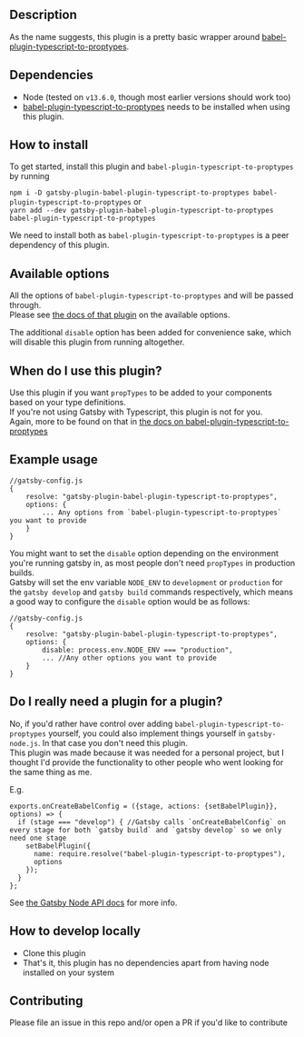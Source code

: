 ## Description

As the name suggests, this plugin is a pretty basic wrapper around [babel-plugin-typescript-to-proptypes](https://www.npmjs.com/package/babel-plugin-typescript-to-proptypes).  

## Dependencies

- Node (tested on `v13.6.0`, though most earlier versions should work too)
- [babel-plugin-typescript-to-proptypes](https://www.npmjs.com/package/babel-plugin-typescript-to-proptypes) needs to be installed when using this plugin.

## How to install

To get started, install this plugin and `babel-plugin-typescript-to-proptypes` by running

`npm i -D gatsby-plugin-babel-plugin-typescript-to-proptypes babel-plugin-typescript-to-proptypes` or  
`yarn add --dev gatsby-plugin-babel-plugin-typescript-to-proptypes babel-plugin-typescript-to-proptypes`

We need to install both as `babel-plugin-typescript-to-proptypes` is a peer dependency of this plugin.

## Available options

All the options of `babel-plugin-typescript-to-proptypes` and will be passed through.  
Please see [the docs of that plugin](https://www.npmjs.com/package/babel-plugin-typescript-to-proptypes) on the available options.  

The additional `disable` option has been added for convenience sake, which will disable this plugin from running altogether.

## When do I use this plugin?

Use this plugin if you want `propTypes` to be added to your components based on your type definitions.  
If you're not using Gatsby with Typescript, this plugin is not for you.    
Again, more to be found on that in [the docs on babel-plugin-typescript-to-proptypes](https://www.npmjs.com/package/babel-plugin-typescript-to-proptypes)

## Example usage

```
//gatsby-config.js
{
    resolve: "gatsby-plugin-babel-plugin-typescript-to-proptypes",
    options: {
        ... Any options from `babel-plugin-typescript-to-proptypes` you want to provide
    }
}
```

You might want to set the `disable` option depending on the environment you're running gatsby in, as most people don't need `propTypes` in production builds.  
Gatsby will set the env variable `NODE_ENV` to `development` or `production` for the `gatsby develop` and `gatsby build` commands respectively,
which means a good way to configure the `disable` option would be as follows:

```
//gatsby-config.js
{
    resolve: "gatsby-plugin-babel-plugin-typescript-to-proptypes",
    options: {
        disable: process.env.NODE_ENV === "production",
        ... //Any other options you want to provide
    }
}
```

## Do I really need a plugin for a plugin?

No, if you'd rather have control over adding `babel-plugin-typescript-to-proptypes` yourself, you could also implement things yourself in `gatsby-node.js`.
In that case you don't need this plugin.  
This plugin was made because it was needed for a personal project, but I thought I'd provide the functionality to other people who went looking for the same thing as me.

E.g.

```
exports.onCreateBabelConfig = ({stage, actions: {setBabelPlugin}}, options) => {
  if (stage === "develop") { //Gatsby calls `onCreateBabelConfig` on every stage for both `gatsby build` and `gatsby develop` so we only need one stage
    setBabelPlugin({
      name: require.resolve("babel-plugin-typescript-to-proptypes"),
      options
    });
  }
};
```

See [the Gatsby Node API docs](https://www.gatsbyjs.org/docs/node-apis/) for more info.

## How to develop locally

- Clone this plugin
- That's it, this plugin has no dependencies apart from having node installed on your system

## Contributing

Please file an issue in this repo and/or open a PR if you'd like to contribute
